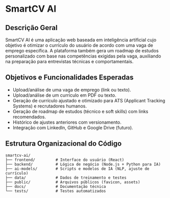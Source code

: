 # SmartCV AI

## Descrição Geral

SmartCV AI é uma aplicação web baseada em inteligência artificial cujo objetivo é otimizar o currículo do usuário de acordo com uma vaga de emprego específica. A plataforma também gera um roadmap de estudos personalizado com base nas competências exigidas pela vaga, auxiliando na preparação para entrevistas técnicas e comportamentais.

## Objetivos e Funcionalidades Esperadas

- Upload/análise de uma vaga de emprego (link ou texto).
- Upload/análise de um currículo em PDF ou texto.
- Geração de currículo ajustado e otimizado para ATS (Applicant Tracking Systems) e recrutadores humanos.
- Geração de roadmap de estudos (técnico e soft skills) com links recomendados.
- Histórico de ajustes anteriores com versionamento.
- Integração com LinkedIn, GitHub e Google Drive (futuro).

## Estrutura Organizacional do Código

```text
smartcv-ai/
├── frontend/         # Interface do usuário (React)
├── backend/          # Lógica de negócio (Node.js + Python para IA)
├── ai-models/        # Scripts e modelos de IA (NLP, ajuste de currículo)
├── data/             # Dados de treinamento e testes
├── public/           # Arquivos públicos (favicon, assets)
├── docs/             # Documentação técnica
└── tests/            # Testes automatizados

